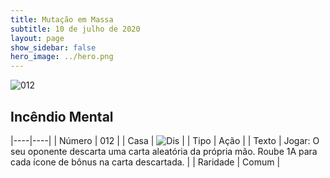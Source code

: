 ```yaml
---
title: Mutação em Massa
subtitle: 10 de julho de 2020
layout: page
show_sidebar: false
hero_image: ../hero.png
---
```


![012](https://cdn.keyforgegame.com/media/card_front/pt/479_012_8GVQQ4CH9QWQ_pt.png)

## Incêndio Mental

|----|----|
| Número | 012 |
| Casa | ![Dis](https://archonarcana.com/images/thumb/e/e8/Dis.png/22px-Dis.png "Dis") |
| Tipo | Ação |
| Texto | Jogar: O seu oponente descarta uma carta aleatória da própria mão. Roube 1A para cada ícone de bônus na carta   descartada. |
| Raridade | Comum |
